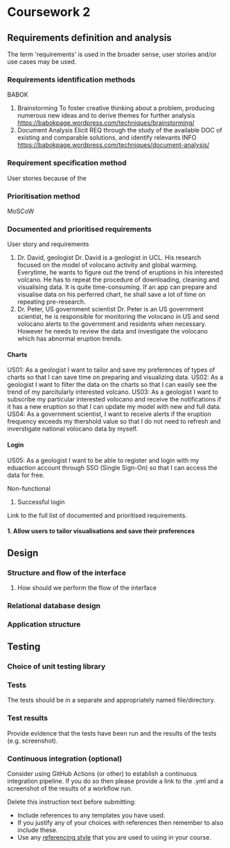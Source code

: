 # Coursework 2

## Requirements definition and analysis
The term 'requirements' is used in the broader sense, user stories and/or use cases may be used.




### Requirements identification methods
BABOK
1. Brainstorming
  To foster creative thinking about a problem, producing numerous new ideas and to derive themes for further analysis
  https://babokpage.wordpress.com/techniques/brainstorming/
2. Document Analysis
  Elicit REQ through the study of the available DOC of existing and comparable solutions, and identify relevants INFO
  https://babokpage.wordpress.com/techniques/document-analysis/
### Requirement specification method
User stories because of the 
### Prioritisation method
MoSCoW

### Documented and prioritised requirements
User story and requirements
1. Dr. David, geologist
Dr. David is a geologist in UCL. His research focused on the model of volocano activity and global warming. Everytime, he wants to figure out the trend of eruptions in his interested volcano. He has to repeat the procedure of downloading, cleaning and visualising data. It is quite time-consuming. If an app can prepare and visualise data on his perferred chart, he shall save a lot of time on repeating pre-research.
2. Dr. Peter, US government scientist
Dr. Peter is an US government scientist, he is responsible for monitoring the volocano in US and send volocano alerts to the government and residents when necessary. However he needs to review the data and investigate the volocano which has abnormal eruption trends.

#### Charts
US01: As a geologist I want to tailor and save my preferences of types of charts so that I can save time on preparing and visualizing data.
US02: As a geologist I want to filter the data on the charts so that I can easily see the trend of my parcitularly interested volcano.
US03: As a geologist I want to subscribe my particular interested volocano and receive the notifications if it has a new eruption so that I can update my model with new and full data.
US04: As a government scientist, I want to receive alerts if the eruption frequency exceeds my thershold value so that I do not need to refresh and inverstigate national volocano data by myself.

#### Login
US05: As a geologist I want to be able to register and login with my eduaction account through SSO (Single Sign-On) so that I can access the data for free.


Non-functional
1. Successful login

Link to the full list of documented and prioritised requirements.

#### 1. Allow users to tailor visualisations and save their preferences


## Design
### Structure and flow of the interface
1. How should we perform the flow of the interface

### Relational database design

### Application structure


## Testing
### Choice of unit testing library

### Tests
The tests should be in a separate and appropriately named file/directory.

### Test results
Provide evidence that the tests have been run and the results of the tests (e.g. screenshot).

### Continuous integration (optional)
Consider using GitHub Actions (or other) to establish a continuous integration pipeline. If you do so then please provide a link to the .yml and a screenshot of the results of a workflow run.


Delete this instruction text before submitting:

- Include references to any templates you have used.
- If you justify any of your choices with references then remember to also include these.
- Use any [referencing style](https://library-guides.ucl.ac.uk/referencing-plagiarism/referencing-styles) that you are
  used to using in your course.

